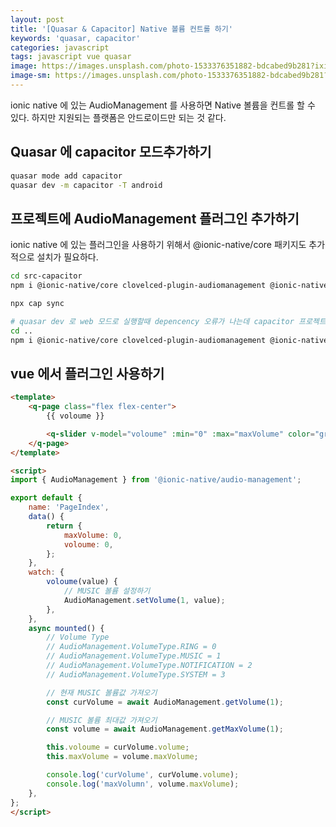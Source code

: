 ```yaml
---
layout: post
title: '[Quasar & Capacitor] Native 볼륨 컨트롤 하기'
keywords: 'quasar, capacitor'
categories: javascript
tags: javascript vue quasar
image: https://images.unsplash.com/photo-1533376351882-bdcabed9b281?ixid=MXwxMjA3fDB8MHxwaG90by1wYWdlfHx8fGVufDB8fHw%3D&ixlib=rb-1.2.1&auto=format&fit=crop&w=1650&q=80
image-sm: https://images.unsplash.com/photo-1533376351882-bdcabed9b281?ixid=MXwxMjA3fDB8MHxwaG90by1wYWdlfHx8fGVufDB8fHw%3D&ixlib=rb-1.2.1&auto=format&fit=crop&w=1650&q=80
---
```


ionic native 에 있는 AudioManagement 를 사용하면 Native 볼륨을 컨트롤 할 수 있다. 하지만 지원되는 플랫폼은 안드로이드만 되는 것 같다.

## Quasar 에 capacitor 모드추가하기

```bash
quasar mode add capacitor
quasar dev -m capacitor -T android
```

## 프로젝트에 AudioManagement 플러그인 추가하기

ionic native 에 있는 플러그인을 사용하기 위해서 @ionic-native/core 패키지도 추가적으로 설치가 필요하다.

```bash
cd src-capacitor
npm i @ionic-native/core clovelced-plugin-audiomanagement @ionic-native/audio-management

npx cap sync

# quasar dev 로 web 모드로 실행할때 depencency 오류가 나는데 capacitor 프로젝트 상위 프로젝트에도 똑같이 설치해 주면 해결된다.
cd ..
npm i @ionic-native/core clovelced-plugin-audiomanagement @ionic-native/audio-management
```

## vue 에서 플러그인 사용하기

```html
<template>
    <q-page class="flex flex-center">
        {{ voloume }}

        <q-slider v-model="voloume" :min="0" :max="maxVolume" color="green" />
    </q-page>
</template>

<script>
import { AudioManagement } from '@ionic-native/audio-management';

export default {
    name: 'PageIndex',
    data() {
        return {
            maxVolume: 0,
            voloume: 0,
        };
    },
    watch: {
        voloume(value) {
            // MUSIC 볼륨 설정하기
            AudioManagement.setVolume(1, value);
        },
    },
    async mounted() {
        // Volume Type
        // AudioManagement.VolumeType.RING = 0
        // AudioManagement.VolumeType.MUSIC = 1
        // AudioManagement.VolumeType.NOTIFICATION = 2
        // AudioManagement.VolumeType.SYSTEM = 3

        // 현재 MUSIC 볼륨값 가져오기
        const curVolume = await AudioManagement.getVolume(1);

        // MUSIC 볼륨 최대값 가져오기
        const volume = await AudioManagement.getMaxVolume(1);

        this.voloume = curVolume.volume;
        this.maxVolume = volume.maxVolume;

        console.log('curVolume', curVolume.volume);
        console.log('maxVolumn', volume.maxVolume);
    },
};
</script>
```
